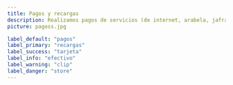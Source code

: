 ```yaml
---
title: Pagos y recargas
description: Realizamos pagos de servicios (de internet, arabela, jafra, netwey, pagos de luz, cualquier otro servicio), estos servicios tienen una comisión. 
picture: pagoss.jpg

label_default: "pagos" 
label_primary: "recargas"
label_success: "tarjeta"
label_info: "efectivo"
label_warning: "clip"
label_danger: "store"
---
```

